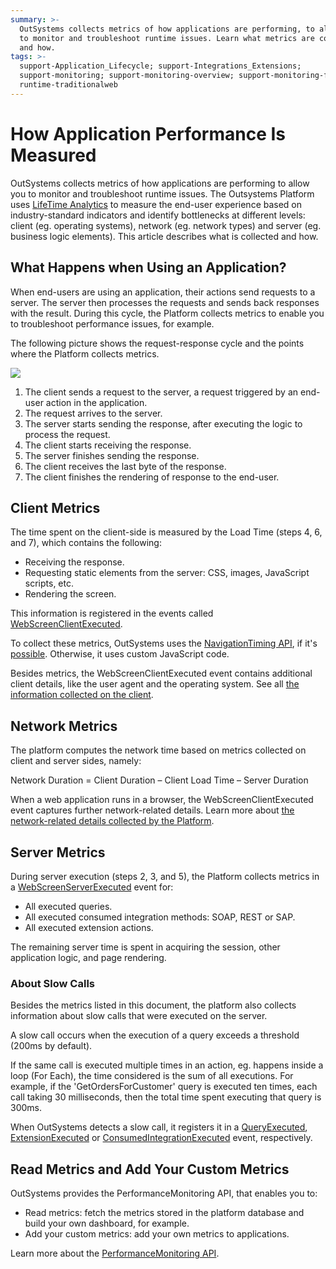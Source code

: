 ```yaml
---
summary: >-
  OutSystems collects metrics of how applications are performing, to allow you
  to monitor and troubleshoot runtime issues. Learn what metrics are collected
  and how.
tags: >-
  support-Application_Lifecycle; support-Integrations_Extensions;
  support-monitoring; support-monitoring-overview; support-monitoring-featured;
  runtime-traditionalweb
---
```


# How Application Performance Is Measured

OutSystems collects metrics of how applications are performing to allow you to monitor and troubleshoot runtime issues. The Outsystems Platform uses [LifeTime Analytics](troubleshoot-the-performance-of-an-application.md) to measure the end-user experience based on industry-standard indicators and identify bottlenecks at different levels: client \(eg. operating systems\), network \(eg. network types\) and server \(eg. business logic elements\). This article describes what is collected and how.

## What Happens when Using an Application?

When end-users are using an application, their actions send requests to a server. The server then processes the requests and sends back responses with the result. During this cycle, the Platform collects metrics to enable you to troubleshoot performance issues, for example.

The following picture shows the request-response cycle and the points where the Platform collects metrics.

![](../../../.gitbook/assets/how-application-performance-is-measured.jpg)

1. The client sends a request to the server, a request triggered by an end-user action in the application.
2. The request arrives to the server.
3. The server starts sending the response, after executing the logic to process the request.
4. The client starts receiving the response.
5. The server finishes sending the response.
6. The client receives the last byte of the response.
7. The client finishes the rendering of response to the end-user.

## Client Metrics

The time spent on the client-side is measured by the Load Time \(steps 4, 6, and 7\), which contains the following:

* Receiving the response.
* Requesting static elements from the server: CSS, images, JavaScript scripts, etc.
* Rendering the screen.

This information is registered in the events called [WebScreenClientExecuted](../../ref/apis/performancemonitoring-api.md#WebScreenClientExecuted_Event%3E).

To collect these metrics, OutSystems uses the [NavigationTiming API](http://www.w3.org/TR/navigation-timing/>), if it's [possible](http://caniuse.com/#feat=nav-timing>). Otherwise, it uses custom JavaScript code.

Besides metrics, the WebScreenClientExecuted event contains additional client details, like the user agent and the operating system. See all [the information collected on the client](../../ref/apis/performancemonitoring-api.md#WebScreenClientExecuted_Event%3E).

## Network Metrics

The platform computes the network time based on metrics collected on client and server sides, namely:

Network Duration = Client Duration – Client Load Time – Server Duration

When a web application runs in a browser, the WebScreenClientExecuted event captures further network-related details. Learn more about [the network-related details collected by the Platform](../../ref/apis/performancemonitoring-api.md#WebScreenClientExecuted_Event%3E).

## Server Metrics

During server execution \(steps 2, 3, and 5\), the Platform collects metrics in a [WebScreenServerExecuted](../../ref/apis/performancemonitoring-api.md#WebScreenServerExecuted_Event%3E) event for:

* All executed queries.
* All executed consumed integration methods: SOAP, REST or SAP.
* All executed extension actions.

The remaining server time is spent in acquiring the session, other application logic, and page rendering.

### About Slow Calls

Besides the metrics listed in this document, the platform also collects information about slow calls that were executed on the server.

A slow call occurs when the execution of a query exceeds a threshold \(200ms by default\).

If the same call is executed multiple times in an action, eg. happens inside a loop \(For Each\), the time considered is the sum of all executions. For example, if the 'GetOrdersForCustomer' query is executed ten times, each call taking 30 milliseconds, then the total time spent executing that query is 300ms.

When OutSystems detects a slow call, it registers it in a [QueryExecuted](../../ref/apis/performancemonitoring-api.md#QueryExecuted_Event%3E), [ExtensionExecuted](../../ref/apis/performancemonitoring-api.md#ExtensionExecuted_Event%3E) or [ConsumedIntegrationExecuted](../../ref/apis/performancemonitoring-api.md#ConsumedIntegrationExecuted_Event%3E) event, respectively.

## Read Metrics and Add Your Custom Metrics

OutSystems provides the PerformanceMonitoring API, that enables you to:

* Read metrics: fetch the metrics stored in the platform database and build your own dashboard, for example.
* Add your custom metrics: add your own metrics to applications.

Learn more about the [PerformanceMonitoring API](https://github.com/danielmarquespt/docs-product/tree/e7ea3f444d5129dab245c69ab72ae091554bc4fb/src/ref/apis/performancemonitoring-api.md%3E).


